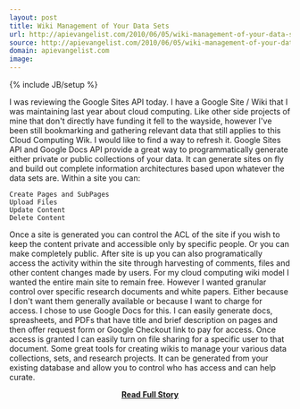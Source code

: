 ```yaml
---
layout: post
title: Wiki Management of Your Data Sets
url: http://apievangelist.com/2010/06/05/wiki-management-of-your-data-sets/
source: http://apievangelist.com/2010/06/05/wiki-management-of-your-data-sets/
domain: apievangelist.com
image: 
---
```

{% include JB/setup %}<p>I was reviewing the Google Sites API today. I have a Google Site / Wiki that I was maintaining last year about cloud computing. Like other side projects of mine that don't directly have funding it fell to the wayside, however I've been still bookmarking and gathering relevant data that still applies to this Cloud Computing Wik. I would like to find a way to refresh it.
Google  Sites API and Google Docs API provide a great way to programmatically generate either private or public collections of your data. It can generate sites on fly and build out complete information architectures based upon whatever the data sets are. Within a site you can:

	Create Pages and SubPages
	Upload Files
	Update Content
	Delete Content

Once a site is generated you can control the ACL of the site if you wish to keep the content private and accessible only by specific people. Or you can make completely public.
After site is up you can also programatically access the activity within the site through harvesting of comments, files and other content changes made by users.
For my cloud computing wiki model I wanted the entire main site to remain free. However I wanted granular control over specific research documents and white papers. Either because I don't want them generally available or because I want to charge for access.
I chose to use Google Docs for this. I can easily generate docs, spreasheets, and PDFs that have title and brief description on pages and then offer request form or Google Checkout link to pay for access. Once access is granted I can easily turn on file sharing for a specific user to that document.
Some great tools for creating wikis to manage your various data collections, sets, and research projects. It can be generated from your existing database and allow you to control who has access and can help curate.</p>
<center><p><a href="http://apievangelist.com/2010/06/05/wiki-management-of-your-data-sets/" style='padding:25px; font-sze:18px; font-weight: bold;'>Read Full Story</a></p></center>
